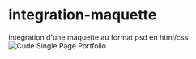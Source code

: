 # integration-maquette
intégration d'une maquette au format psd en html/css
![Cude Single Page Portfolio](https://graphicburger.com/wp-content/uploads/2013/06/Cuda-Single-Page-Portfolio-600.png)
